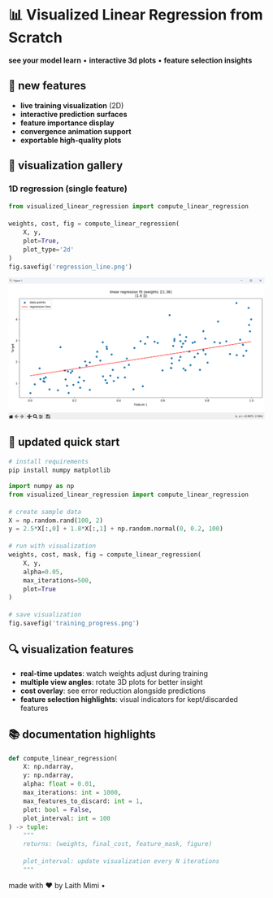 # 📊 Visualized Linear Regression from Scratch

**see your model learn** • **interactive 3d plots** • **feature selection insights**

## 🌟 new features
- **live training visualization** (2D)
- **interactive prediction surfaces**
- **feature importance display**
- **convergence animation support**
- **exportable high-quality plots**

## 🎨 visualization gallery
### 1D regression (single feature)
```python
from visualized_linear_regression import compute_linear_regression

weights, cost, fig = compute_linear_regression(
    X, y,
    plot=True,
    plot_type='2d'
)
fig.savefig('regression_line.png')
```
![1d regression](/image.png)


## 🚀 updated quick start
```bash
# install requirements
pip install numpy matplotlib
```

```python
import numpy as np
from visualized_linear_regression import compute_linear_regression

# create sample data
X = np.random.rand(100, 2)
y = 2.5*X[:,0] + 1.8*X[:,1] + np.random.normal(0, 0.2, 100)

# run with visualization
weights, cost, mask, fig = compute_linear_regression(
    X, y,
    alpha=0.05,
    max_iterations=500,
    plot=True
)

# save visualization
fig.savefig('training_progress.png')
```

## 🔍 visualization features
- **real-time updates**: watch weights adjust during training
- **multiple view angles**: rotate 3D plots for better insight
- **cost overlay**: see error reduction alongside predictions
- **feature selection highlights**: visual indicators for kept/discarded features

## 📚 documentation highlights
```python
def compute_linear_regression(
    X: np.ndarray,
    y: np.ndarray,
    alpha: float = 0.01,
    max_iterations: int = 1000,
    max_features_to_discard: int = 1,
    plot: bool = False,
    plot_interval: int = 100
) -> tuple:
    """
    returns: (weights, final_cost, feature_mask, figure)
    
    plot_interval: update visualization every N iterations
    """
```


made with ❤️ by Laith Mimi • 
